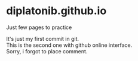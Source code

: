 # diplatonib.github.io
Just few pages to practice

It's just my first commit in git. <br>
This is the second one with github online interface. <br>
Sorry, i forgot to place comment. <br>
